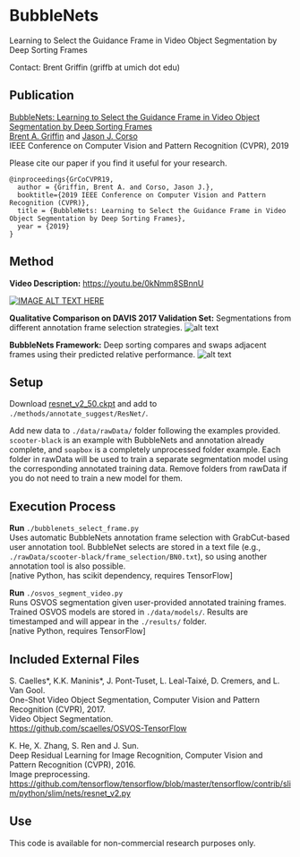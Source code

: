 # BubbleNets
Learning to Select the Guidance Frame in Video Object Segmentation by Deep Sorting Frames

Contact: Brent Griffin (griffb at umich dot edu)

## Publication
[BubbleNets: Learning to Select the Guidance Frame in Video Object Segmentation by Deep Sorting Frames](https://arxiv.org/abs/1903.08336 "arXiv Paper")<br />
[Brent A. Griffin](https://www.griffb.com) and [Jason J. Corso](http://web.eecs.umich.edu/~jjcorso/)<br />
IEEE Conference on Computer Vision and Pattern Recognition (CVPR), 2019

Please cite our paper if you find it useful for your research.
```
@inproceedings{GrCoCVPR19,
  author = {Griffin, Brent A. and Corso, Jason J.},
  booktitle={2019 IEEE Conference on Computer Vision and Pattern Recognition (CVPR)},
  title = {BubbleNets: Learning to Select the Guidance Frame in Video Object Segmentation by Deep Sorting Frames},
  year = {2019}
}
```

## Method

__Video Description:__ https://youtu.be/0kNmm8SBnnU

[![IMAGE ALT TEXT HERE](https://img.youtube.com/vi/0kNmm8SBnnU/0.jpg)](https://youtu.be/0kNmm8SBnnU)

__Qualitative Comparison on DAVIS 2017 Validation Set:__ Segmentations from different annotation frame selection strategies.
![alt text](https://github.com/griffbr/BubbleNets/blob/master/figure/qual_compare.jpg "Qualitative Comparison of Frame Selection Strategies")
<br />

__BubbleNets Framework:__ Deep sorting compares and swaps adjacent frames using their predicted relative performance.
![alt text](https://github.com/griffbr/BubbleNets/blob/master/figure/bubblenets.jpg "BubbleNets Framework")
<br />

## Setup

Download [resnet_v2_50.ckpt](https://www.dropbox.com/s/gn5uvc6foz10lab/resnet_v2_50.ckpt?dl=0) and add to ``./methods/annotate_suggest/ResNet/``.

Add new data to ``./data/rawData/`` folder following the examples provided.
``scooter-black`` is an example with BubbleNets and annotation already complete, and ``soapbox`` is a completely unprocessed folder example.
Each folder in rawData will be used to train a separate segmentation model using the corresponding annotated training data.
Remove folders from rawData if you do not need to train a new model for them.

## Execution Process

__Run__ ``./bubblenets_select_frame.py`` <br />
Uses automatic BubbleNets annotation frame selection with GrabCut-based user annotation tool. BubbleNet selects are stored in a text file (e.g., ``./rawData/scooter-black/frame_selection/BN0.txt``), so using another annotation tool is also possible. <br />
[native Python, has scikit dependency, requires TensorFlow]

__Run__ ``./osvos_segment_video.py`` <br />
Runs OSVOS segmentation given user-provided annotated training frames. Trained OSVOS models are stored in ``./data/models/``. Results are timestamped and will appear in the ``./results/`` folder. <br />
[native Python, requires TensorFlow]

## Included External Files

S. Caelles*, K.K. Maninis*, J. Pont-Tuset, L. Leal-Taixé, D. Cremers, and L. Van Gool. <br />
One-Shot Video Object Segmentation, Computer Vision and Pattern Recognition (CVPR), 2017.<br />
Video Object Segmentation. <br />
https://github.com/scaelles/OSVOS-TensorFlow

K. He, X. Zhang, S. Ren and J. Sun. <br />
Deep Residual Learning for Image Recognition, Computer Vision and Pattern Recognition (CVPR), 2016. <br />
Image preprocessing. <br />
https://github.com/tensorflow/tensorflow/blob/master/tensorflow/contrib/slim/python/slim/nets/resnet_v2.py

## Use

This code is available for non-commercial research purposes only.
